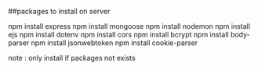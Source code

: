 ##packages to  install on server

npm install express
npm install mongoose
npm install nodemon
npm install ejs
npm install dotenv
npm install cors
npm install bcrypt
npm install body-parser
npm install jsonwebtoken
npm install cookie-parser



note : only install if packages not exists